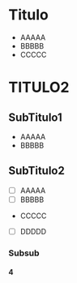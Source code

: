 # Titulo

- AAAAA
- BBBBB
- CCCCC

# TITULO2

## SubTitulo1
- AAAAA
- BBBBB 

## SubTitulo2
- [ ] AAAAA
- [ ] BBBBB
- CCCCC
- [ ] DDDDD

### Subsub
#### 4
